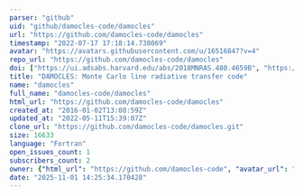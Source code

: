 ```yaml
---
parser: "github"
uid: "github/damocles-code/damocles"
url: "https://github.com/damocles-code/damocles"
timestamp: "2022-07-17 17:18:14.738069"
avatar: "https://avatars.githubusercontent.com/u/16516847?v=4"
repo_url: "https://github.com/damocles-code/damocles"
doi: ["https://ui.adsabs.harvard.edu/abs/2018MNRAS.480.4659B", "https://ui.adsabs.harvard.edu/abs/2016MNRAS.456.1269B", "https://ui.adsabs.harvard.edu/abs/2018ascl.soft07023B/abstract"]
title: "DAMOCLES: Monte Carlo line radiative transfer code"
name: "damocles"
full_name: "damocles-code/damocles"
html_url: "https://github.com/damocles-code/damocles"
created_at: "2016-01-02T13:08:59Z"
updated_at: "2022-05-11T15:39:07Z"
clone_url: "https://github.com/damocles-code/damocles.git"
size: 16633
language: "Fortran"
open_issues_count: 1
subscribers_count: 2
owner: {"html_url": "https://github.com/damocles-code", "avatar_url": "https://avatars.githubusercontent.com/u/16516847?v=4", "login": "damocles-code", "type": "User"}
date: "2025-11-01 14:25:34.170428"
---
```

